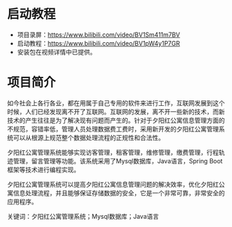 # 启动教程

- 项目录屏：https://www.bilibili.com/video/BV1Sm411m7BV
- 启动教程：https://www.bilibili.com/video/BV1pW4y1P7GR
- 安装包在视频详情中已提供。

# 项目简介
如今社会上各行各业，都在用属于自己专用的软件来进行工作，互联网发展到这个时候，人们已经发现离不开了互联网。互联网的发展，离不开一些新的技术，而新技术的产生往往是为了解决现有问题而产生的。针对于夕阳红公寓信息管理方面的不规范，容错率低，管理人员处理数据费工费时，采用新开发的夕阳红公寓管理系统可以从根源上规范整个数据处理流程的正规性和合法性。

夕阳红公寓管理系统能够实现访客管理，租客管理，维修管理，缴费管理，行程轨迹管理，留言管理等功能。该系统采用了Mysql数据库，Java语言，Spring Boot框架等技术进行编程实现。

夕阳红公寓管理系统可以提高夕阳红公寓信息管理问题的解决效率，优化夕阳红公寓信息处理流程，并且能够保证存储数据的安全，它是一个非常可靠，非常安全的应用程序。

关键词：夕阳红公寓管理系统；Mysql数据库；Java语言
